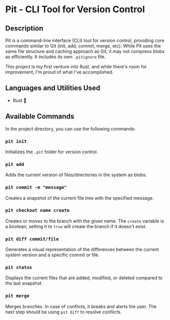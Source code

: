 # Pit - CLI Tool for Version Control

## Description

Pit is a command-line interface (CLI) tool for version control, providing core commands similar to Git (init, add, commit, merge, etc). While Pit uses the same file structure and caching approach as Git, it may not compress blobs as efficiently. It includes its own `.pitignore` file.

This project is my first venture into Rust, and while there's room for improvement, I'm proud of what I've accomplished.

## Languages and Utilities Used

- Rust 🦀

## Available Commands

In the project directory, you can use the following commands:

### `pit init`

Initializes the `.pit` folder for version control.

### `pit add`

Adds the current version of files/directories in the system as blobs.

### `pit commit -m "message"`

Creates a snapshot of the current file tree with the specified message.

### `pit checkout name create`

Creates or moves to the branch with the given name. The `create` variable is a boolean; setting it to `true` will create the branch if it doesn't exist.

### `pit diff commit/file`

Generates a visual representation of the differences between the current system version and a specific commit or file.

### `pit status`

Displays the current files that are added, modified, or deleted compared to the last snapshot.

### `pit merge`

Merges branches. In case of conflicts, it breaks and alerts the user. The next step should be using `pit diff` to resolve conflicts.
